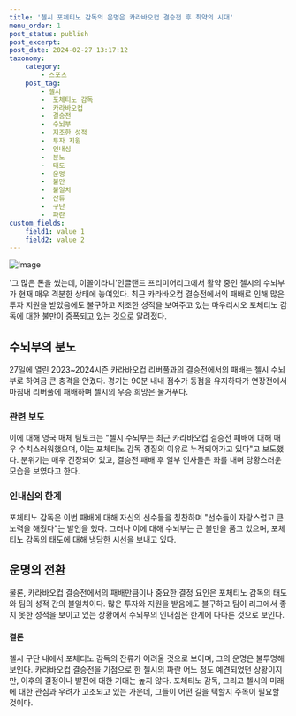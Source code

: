 ```yaml
---
title: '첼시 포체티노 감독의 운명은 카라바오컵 결승전 후 최약의 시대'
menu_order: 1
post_status: publish
post_excerpt: 
post_date: 2024-02-27 13:17:12
taxonomy:
    category:
        - 스포츠
    post_tag:
        - 첼시
        -  포체티노 감독
        -  카라바오컵
        -  결승전
        -  수뇌부
        -  저조한 성적
        -  투자 지원
        -  인내심
        -  분노
        -  태도
        -  운명
        -  불만
        -  불일치
        -  잔류
        -  구단
        -  파란
custom_fields:
    field1: value 1
    field2: value 2
---
```


![Image](https://imgnews.pstatic.net/image/076/2024/02/27/2024022701001850500248131_20240227084805563.jpg?type=w647)

'그 많은 돈을 썼는데, 이꼴이라니'인글랜드 프리미어리그에서 활약 중인 첼시의 수뇌부가 현재 매우 격분한 상태에 놓여있다. 최근 카라바오컵 결승전에서의 패배로 인해 많은 투자 지원을 받았음에도 불구하고 저조한 성적을 보여주고 있는 마우리시오 포체티노 감독에 대한 불만이 증폭되고 있는 것으로 알려졌다.
## 수뇌부의 분노
27일에 열린 2023~2024시즌 카라바오컵 리버풀과의 결승전에서의 패배는 첼시 수뇌부로 하여금 큰 충격을 안겼다. 경기는 90분 내내 점수가 동점을 유지하다가 연장전에서 마침내 리버풀에 패배하며 첼시의 우승 희망은 물거푸다.
### 관련 보도
이에 대해 영국 매체 팀토크는 "첼시 수뇌부는 최근 카라바오컵 결승전 패배에 대해 매우 수치스러워했으며, 이는 포체티노 감독 경질의 이유로 누적되어가고 있다"고 보도했다. 분위기는 매우 긴장되어 있고, 결승전 패배 후 일부 인사들은 화를 내며 당황스러운 모습을 보였다고 한다.
### 인내심의 한계
포체티노 감독은 이번 패배에 대해 자신의 선수들을 칭찬하며 "선수들이 자랑스럽고 큰 노력을 해줬다"는 발언을 했다. 그러나 이에 대해 수뇌부는 큰 불만을 품고 있으며, 포체티노 감독의 태도에 대해 냉담한 시선을 보내고 있다.
## 운명의 전환
물론, 카라바오컵 결승전에서의 패배만큼이나 중요한 결정 요인은 포체티노 감독의 태도와 팀의 성적 간의 불일치이다. 많은 투자와 지원을 받음에도 불구하고 팀이 리그에서 좋지 못한 성적을 보이고 있는 상황에서 수뇌부의 인내심은 한계에 다다른 것으로 보인다.
#### 결론
첼시 구단 내에서 포체티노 감독의 잔류가 어려울 것으로 보이며, 그의 운명은 불투명해 보인다. 카라바오컵 결승전을 기점으로 한 첼시의 파란 어느 정도 예견되었던 상황이지만, 이후의 결정이나 발전에 대한 기대는 높지 않다. 포체티노 감독, 그리고 첼시의 미래에 대한 관심과 우려가 고조되고 있는 가운데, 그들이 어떤 길을 택할지 주목이 필요할 것이다.
